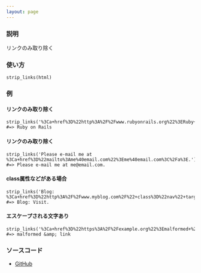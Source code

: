 ```yaml
---
layout: page
---
```


### 説明

リンクのみ取り除く

### 使い方

    strip_links(html)

### 例

#### リンクのみ取り除く

    strip_links('%3Ca+href%3D%22http%3A%2F%2Fwww.rubyonrails.org%22%3ERuby+on+Rails%3C%2Fa')
    #=> Ruby on Rails

#### リンクのみ取り除く

    strip_links('Please e-mail me at %3Ca+href%3D%22mailto%3Ame%40email.com%22%3Eme%40email.com%3C%2Fa%3E.')
    #=> Please e-mail me at me@email.com.

#### class属性などがある場合

    strip_links('Blog: %3Ca+href%3D%22http%3A%2F%2Fwww.myblog.com%2F%22+class%3D%22nav%22+target%3D%22_blank%22%3EVisit%3C%2Fa%3E.')
    #=> Blog: Visit.

#### エスケープされる文字あり

    strip_links('%3Ca+href%3D%22https%3A%2F%2Fexample.org%22%3Emalformed+%26+link%3C%2Fa%3E')
    #=> malformed &amp; link

### ソースコード

- [GitHub](https://github.com/rails/rails/blob/984c3ef2775781d47efa9f541ce570daa2434a80/actionview/lib/action_view/helpers/sanitize_helper.rb#L120)
